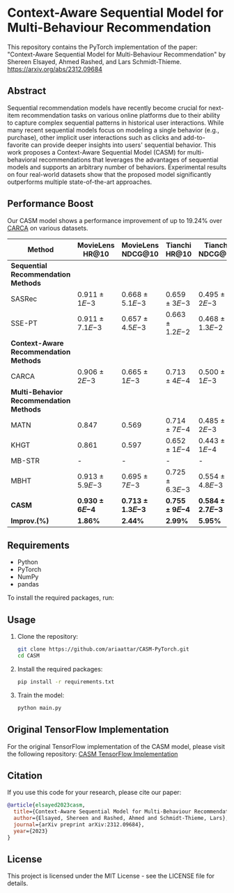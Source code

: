 # Context-Aware Sequential Model for Multi-Behaviour Recommendation

This repository contains the PyTorch implementation of the paper:
"Context-Aware Sequential Model for Multi-Behaviour Recommendation" by Shereen Elsayed, Ahmed Rashed, and Lars Schmidt-Thieme. https://arxiv.org/abs/2312.09684

## Abstract
Sequential recommendation models have recently become crucial for next-item recommendation tasks on various online platforms due to their ability to capture complex sequential patterns in historical user interactions. While many recent sequential models focus on modeling a single behavior (e.g., purchase), other implicit user interactions such as clicks and add-to-favorite can provide deeper insights into users' sequential behavior. This work proposes a Context-Aware Sequential Model (CASM) for multi-behavioral recommendations that leverages the advantages of sequential models and supports an arbitrary number of behaviors. Experimental results on four real-world datasets show that the proposed model significantly outperforms multiple state-of-the-art approaches.

## Performance Boost
Our CASM model shows a performance improvement of up to 19.24% over [CARCA](https://arxiv.org/abs/2204.06519) on various datasets.

| Method                           | MovieLens HR@10 | MovieLens NDCG@10 | Tianchi HR@10 | Tianchi NDCG@10 |
|----------------------------------|-----------------|--------------------|---------------|-----------------|
| **Sequential Recommendation Methods** |                 |                    |               |                 |
| SASRec                           | 0.911 ± 1𝐸−3    | 0.668 ± 5.1𝐸−3     | 0.659 ± 3𝐸−3  | 0.495 ± 2𝐸−3    |
| SSE-PT                           | 0.911 ± 7.1𝐸−3  | 0.657 ± 4.5𝐸−3     | 0.663 ± 1.2𝐸−2| 0.468 ± 1.3𝐸−2  |
| **Context-Aware Recommendation Methods** |                 |                    |               |                 |
| CARCA                            | 0.906 ± 2𝐸−3    | 0.665 ± 1𝐸−3       | 0.713 ± 4𝐸−4  | 0.500 ± 1𝐸−3    |
| **Multi-Behavior Recommendation Methods** |                 |                    |               |                 |
| MATN                             | 0.847           | 0.569              | 0.714 ± 7𝐸−4  | 0.485 ± 2𝐸−3    |
| KHGT                             | 0.861           | 0.597              | 0.652 ± 1𝐸−4  | 0.443 ± 1𝐸−4    |
| MB-STR                           | -               | -                  | -             | -               |
| MBHT                             | 0.913 ± 5.9𝐸−3  | 0.695 ± 7𝐸−3       | 0.725 ± 6.3𝐸−3| 0.554 ± 4.8𝐸−3  |
| **CASM**                         | **0.930 ± 6𝐸−4**| **0.713 ± 1.3𝐸−3** | **0.755 ± 9𝐸−4**| **0.584 ± 2.7𝐸−3** |
| **Improv.(%)**                   | **1.86%**       | **2.44%**           | **2.99%**     | **5.95%**       |


## Requirements
- Python
- PyTorch 
- NumPy
- pandas

To install the required packages, run:

## Usage
1. Clone the repository:
    ```bash
    git clone https://github.com/ariaattar/CASM-PyTorch.git
    cd CASM
    ```

2. Install the required packages:
    ```bash
    pip install -r requirements.txt
    ```

3. Train the model:
    ```bash
    python main.py
    ```


## Original TensorFlow Implementation
For the original TensorFlow implementation of the CASM model, please visit the following repository:
[CASM TensorFlow Implementation](https://github.com/Shereen-Elsayed/CASM)


## Citation
If you use this code for your research, please cite our paper:
```bibtex
@article{elsayed2023casm,
  title={Context-Aware Sequential Model for Multi-Behaviour Recommendation},
  author={Elsayed, Shereen and Rashed, Ahmed and Schmidt-Thieme, Lars},
  journal={arXiv preprint arXiv:2312.09684},
  year={2023}
}
```

## License
This project is licensed under the MIT License - see the LICENSE file for details.
